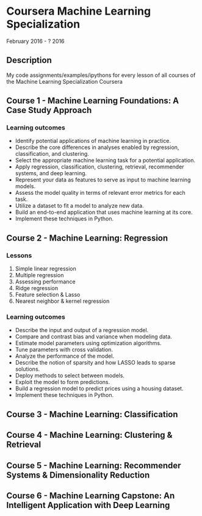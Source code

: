 # Coursera Machine Learning Specialization
February 2016 - ? 2016
## Description
My code assignments/examples/ipythons for every lesson of all courses of the Machine Learning Specialization Coursera

## Course 1 - Machine Learning Foundations: A Case Study Approach
### Learning outcomes
- Identify potential applications of machine learning in practice.  
- Describe the core differences in analyses enabled by regression, classification, and clustering.
- Select the appropriate machine learning task for a potential application.  
- Apply regression, classification, clustering, retrieval, recommender systems, and deep learning.
- Represent your data as features to serve as input to machine learning models. 
- Assess the model quality in terms of relevant error metrics for each task.
- Utilize a dataset to fit a model to analyze new data.
- Build an end-to-end application that uses machine learning at its core.  
- Implement these techniques in Python.

## Course 2 - Machine Learning: Regression
### Lessons
1. Simple linear regression
2. Multiple regression
3. Assessing performance
4. Ridge regression
5. Feature selection & Lasso
6. Nearest neighbor & kernel regression

### Learning outcomes
- Describe the input and output of a regression model.
- Compare and contrast bias and variance when modeling data.
- Estimate model parameters using optimization algorithms.
- Tune parameters with cross validation.
- Analyze the performance of the model.
- Describe the notion of sparsity and how LASSO leads to sparse solutions.
- Deploy methods to select between models.
- Exploit the model to form predictions. 
- Build a regression model to predict prices using a housing dataset.
- Implement these techniques in Python.

## Course 3 - Machine Learning: Classification

## Course 4 - Machine Learning: Clustering & Retrieval

## Course 5 - Machine Learning: Recommender Systems & Dimensionality Reduction

## Course 6 - Machine Learning Capstone: An Intelligent Application with Deep Learning



